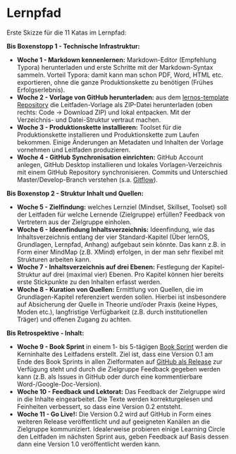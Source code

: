 
# Lernpfad

Erste Skizze für die 11 Katas im Lernpfad:

**Bis Boxenstopp 1 - Technische Infrastruktur:**

* **Woche 1 - Markdown kennenlernen:** Markdown-Editor (Empfehlung Typora) herunterladen und erste Schritte mit der Markdown-Syntax sammeln. Vorteil Typora: damit kann man schon PDF, Word, HTML etc. exportieren, ohne die ganze Produktionskette zu benötigen (Frühes Erfolgserlebnis).
* **Woche 2 - Vorlage von GitHub herunterladen:** aus dem [lernos-template Repository](https://github.com/cogneon/lernos-template) die Leitfaden-Vorlage als ZIP-Datei herunterladen (oben rechts: Code -> Download ZIP) und lokal entpacken. Mit der Verzeichnis- und Datei-Struktur vertraut machen.
* **Woche 3 - Produktionskette installieren:** Toolset für die Produktionskette installieren und Produktionskette zum Laufen bekommen. Einige Änderungen an Metadaten und Inhalten der Vorlage vornehmen und Leitfaden produzieren.
* **Woche 4 - GitHub Synchronisation einrichten:** GitHub Account anlegen, GitHub Desktop installieren und lokales Vorlagen-Verzeichnis mit einem GitHub Repository synchronisieren. Commits und Unterschied Master/Develop-Branch verstehen (s.a. [Gitflow](https://www.atlassian.com/de/git/tutorials/comparing-workflows/gitflow-workflow)).

**Bis Boxenstop 2 - Struktur Inhalt und Quellen:**

* **Woche 5 - Zielfindung:** welches Lernziel (Mindset, Skillset, Toolset) soll der Leitfaden für welche Lernende (Zielgruppe) erfüllen? Feedback von Vertretern aus der Zielgruppe einholen.
* **Woche 6 - Ideenfindung Inhaltsverzeichnis:** Ideenfindung, wie das Inhaltsverzeichnis entlang der vier Standard-Kapitel (Über lernOS, Grundlagen, Lernpfad, Anhang) aufgebaut sein könnte. Das kann z.B. in Form einer MindMap (z.B. XMind) erfolgen, in der man sehr flexibel mit Strukturen arbeiten kann.
* **Woche 7 - Inhaltsverzeichnis auf drei Ebenen:** Festlegung der Kapitel-Struktur auf drei (maximal vier) Ebenen. Pro Kapitel können hier bereits erste Stickpunkte zu den Inhalten erfasst werden.
* **Woche 8 - Kuration von Quellen:** Ermittlung von Quellen, die im Grundlagen-Kapitel referenziert werden sollen. Hierbei ist insbesondere auf Absicherung der Quelle in Theorie und/oder Praxis (keine Hypes, Moden etc.), langfristige Verfügbarkeit (z.B. durch institutionellen Träger) und offenen Zugang zu achten.

**Bis Retrospektive - Inhalt:**

* **Woche 9 - Book Sprint** in einem 1- bis 5-tägigen [Book Sprint](https://de.wikipedia.org/wiki/Book_Sprint) werden die Kerninhalte des Leitfadens erstellt. Ziel ist, dass eine Version 0.1 am Ende des Book Sprints in allen Zielformaten auf [GitHub als Release](https://docs.github.com/en/github/administering-a-repository/managing-releases-in-a-repository) zur Verfügung steht und durch die Zielgruppe Feedback gegeben werden kann (z.B. als Issues in GitHub oder durch eine kommentierbare Word-/Google-Doc-Version).
* **Woche 10 - Feedback und Lektorat:** Das Feedback der Zielgruppe wird in die Inhalte eingearbeitet. Die Texte werden korrekturgelesen und Feinheiten verbessert, so dass eine Version 0.2 entsteht.
* **Woche 11 - Go Live!:** Die Version 0.2 wird auf GitHub in Form eines weiteren Release veröffentlicht und auf geeigneten Kanälen an die Zielgruppe kommuniziert. Idealerweise probieren einige Learning Circle den Leitfaden im nächsten Sprint aus, geben Feedback auf Basis dessen dann eine Version 1.0 veröffentlicht werden kann.